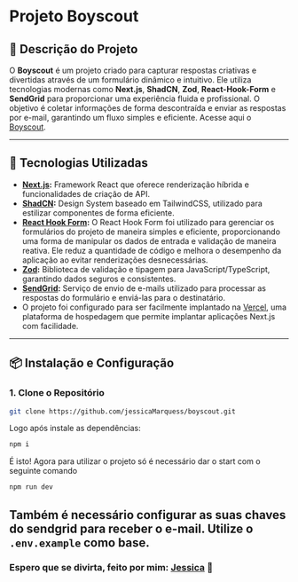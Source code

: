 # Projeto Boyscout

## 📝 **Descrição do Projeto**

O **Boyscout** é um projeto criado para capturar respostas criativas e divertidas através de um formulário dinâmico e intuitivo. Ele utiliza tecnologias modernas como **Next.js**, **ShadCN**, **Zod**, **React-Hook-Form** e **SendGrid** para proporcionar uma experiência fluida e profissional. O objetivo é coletar informações de forma descontraída e enviar as respostas por e-mail, garantindo um fluxo simples e eficiente.
Acesse aqui o [Boyscout](https://boyscout-wine.vercel.app/).

---

## 🚀 **Tecnologias Utilizadas**

- **[Next.js](https://nextjs.org/):** Framework React que oferece renderização híbrida e funcionalidades de criação de API.
- **[ShadCN](https://shadcn.dev/):** Design System baseado em TailwindCSS, utilizado para estilizar componentes de forma eficiente.
- **[React Hook Form](https://react-hook-form.com/get-started):** O React Hook Form foi utilizado para gerenciar os formulários do projeto de maneira simples e eficiente, proporcionando uma forma de manipular os dados de entrada e validação de maneira reativa. Ele reduz a quantidade de código e melhora o desempenho da aplicação ao evitar renderizações desnecessárias.
- **[Zod](https://zod.dev/):** Biblioteca de validação e tipagem para JavaScript/TypeScript, garantindo dados seguros e consistentes.
- **[SendGrid](https://sendgrid.com/):** Serviço de envio de e-mails utilizado para processar as respostas do formulário e enviá-las para o destinatário.
- O projeto foi configurado para ser facilmente implantado na [Vercel](https://vercel.com/), uma plataforma de hospedagem que permite implantar aplicações Next.js com facilidade.

---

## 📦 **Instalação e Configuração**

### **1. Clone o Repositório**

```bash
git clone https://github.com/jessicaMarquess/boyscout.git
```

Logo após instale as dependências:

```bash
npm i
```

É isto! Agora para utilizar o projeto só é necessário dar o start com o seguinte comando

```bash
npm run dev
```

## Também é necessário configurar as suas chaves do sendgrid para receber o e-mail. Utilize o `.env.example` como base.

### Espero que se divirta, feito por mim: [Jessica](https://github.com/jessicaMarquess) 🖤
